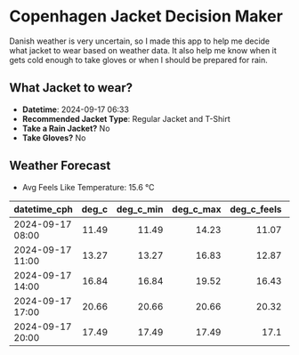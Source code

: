 
# Copenhagen Jacket Decision Maker

Danish weather is very uncertain, so I made this app to help me decide what jacket to wear based on weather data. 
It also help me know when it gets cold enough to take gloves or when I should be prepared for rain.

## What Jacket to wear?

- **Datetime**: 2024-09-17 06:33
- **Recommended Jacket Type**: Regular Jacket and T-Shirt
- **Take a Rain Jacket?** No
- **Take Gloves?** No

## Weather Forecast
- Avg Feels Like Temperature: 15.6 °C

| datetime_cph     |   deg_c |   deg_c_min |   deg_c_max |   deg_c_feels | weather   | wind   | rain   |
|:-----------------|--------:|------------:|------------:|--------------:|:----------|:-------|:-------|
| 2024-09-17 08:00 |   11.49 |       11.49 |       14.23 |         11.07 | Clouds    | Low    | None   |
| 2024-09-17 11:00 |   13.27 |       13.27 |       16.83 |         12.87 | Clouds    | Low    | None   |
| 2024-09-17 14:00 |   16.84 |       16.84 |       19.52 |         16.43 | Clouds    | Low    | None   |
| 2024-09-17 17:00 |   20.66 |       20.66 |       20.66 |         20.32 | Clouds    | Low    | None   |
| 2024-09-17 20:00 |   17.49 |       17.49 |       17.49 |         17.1  | Clouds    | Low    | None   |
        